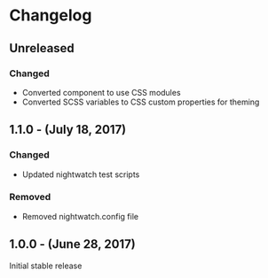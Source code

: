 Changelog
=========

Unreleased
----------
### Changed
* Converted component to use CSS modules
* Converted SCSS variables to CSS custom properties for theming


1.1.0 - (July 18, 2017)
------------------
### Changed
* Updated nightwatch test scripts

### Removed
* Removed nightwatch.config file

1.0.0 - (June 28, 2017)
------------------
Initial stable release

